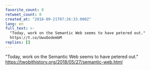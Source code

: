 ```yaml
---
favorite_count: 0
retweet_count: 0
created_at: "2018-09-21T07:26:33.000Z"
lang: en
full_text: >-
  "Today, work on the Semantic Web seems to have petered out."
  https://t.co/UwuOodembM
replies: []
---
```


"Today, work on the Semantic Web seems to have petered out."
<https://twobithistory.org/2018/05/27/semantic-web.html>
